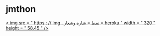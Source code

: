# jmthon
<p align = "left"> <a href = "https://heroku.com/deploy؟template=https:/abood8206/github.com/a/musi"> < img src = " https   : // img . نمط = شارة وشعار = heroku " width = " 320 " height = " 58.45 " /> </ a > </ p>                                                                                                                                                                           

